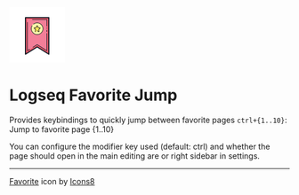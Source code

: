 ![Plugin Icon](./icon.png)

# Logseq Favorite Jump

Provides keybindings to quickly jump between favorite pages
`ctrl+{1..10}`: Jump to favorite page {1..10}

You can configure the modifier key used (default: ctrl) and whether
the page should open in the main editing are or right sidebar in settings.

--- 

<a target="_blank" href="https://icons8.com/icon/102331/bookmark">Favorite</a> icon by <a target="_blank" href="https://icons8.com">Icons8</a>